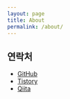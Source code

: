 ```yaml
---
layout: page
title: About
permalink: /about/
---
```


## 연락처

* [GitHub](http://github.com/idenrai)
* [Tistory](http://idenrai.tistory.com)
* [Qiita](http://qiita.com/YoungjaeKwon) 

